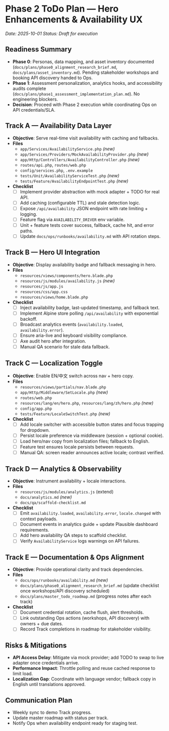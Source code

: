 # Phase 2 ToDo Plan — Hero Enhancements & Availability UX
_Date: 2025-10-01_
_Status: Draft for execution_

## Readiness Summary
- **Phase 0**: Personas, data mapping, and asset inventory documented (`docs/plans/phase0_alignment_research_brief.md`, `docs/plans/asset_inventory.md`). Pending stakeholder workshops and booking API discovery handed to Ops.
- **Phase 1**: Assessment personalization, analytics hooks, and accessibility audits complete (`docs/plans/phase1_assessment_implementation_plan.md`). No engineering blockers.
- **Decision**: Proceed with Phase 2 execution while coordinating Ops on API credentials/SLA.

## Track A — Availability Data Layer
- **Objective**: Serve real-time visit availability with caching and fallbacks.
- **Files**
  - `app/Services/AvailabilityService.php` *(new)*
  - `app/Services/Providers/MockAvailabilityProvider.php` *(new)*
  - `app/Http/Controllers/AvailabilityController.php` *(new)*
  - `routes/api.php`, `routes/web.php`
  - `config/services.php`, `.env.example`
  - `tests/Unit/AvailabilityServiceTest.php` *(new)*
  - `tests/Feature/AvailabilityEndpointTest.php` *(new)*
- **Checklist**
  - [ ] Implement provider abstraction with mock adapter + TODO for real API.
  - [ ] Add caching (configurable TTL) and stale detection logic.
  - [ ] Expose `/api/availability` JSON endpoint with rate limiting + logging.
  - [ ] Feature flag via `AVAILABILITY_DRIVER` env variable.
  - [ ] Unit + feature tests cover success, fallback, cache hit, and error paths.
  - [ ] Update `docs/ops/runbooks/availability.md` with API rotation steps.

## Track B — Hero UI Integration
- **Objective**: Display availability badge and fallback messaging in hero.
- **Files**
  - `resources/views/components/hero.blade.php`
  - `resources/js/modules/availability.js` *(new)*
  - `resources/js/app.js`
  - `resources/css/app.css`
  - `resources/views/home.blade.php`
- **Checklist**
  - [ ] Inject availability badge, last-updated timestamp, and fallback text.
  - [ ] Implement Alpine store polling `/api/availability` with exponential backoff.
  - [ ] Broadcast analytics events (`availability.loaded`, `availability.error`).
  - [ ] Ensure aria-live and keyboard visibility compliance.
  - [ ] Axe audit hero after integration.
  - [ ] Manual QA scenario for stale data fallback.

## Track C — Localization Toggle
- **Objective**: Enable EN/中文 switch across nav + hero copy.
- **Files**
  - `resources/views/partials/nav.blade.php`
  - `app/Http/Middleware/SetLocale.php` *(new)*
  - `routes/web.php`
  - `resources/lang/en/hero.php`, `resources/lang/zh/hero.php` *(new)*
  - `config/app.php`
  - `tests/Feature/LocaleSwitchTest.php` *(new)*
- **Checklist**
  - [ ] Add locale switcher with accessible button states and focus trapping for dropdown.
  - [ ] Persist locale preference via middleware (session + optional cookie).
  - [ ] Load hero/nav copy from localization files; fallback to English.
  - [ ] Feature test ensures locale persists between requests.
  - [ ] Manual QA: screen reader announces active locale; contrast verified.

## Track D — Analytics & Observability
- **Objective**: Instrument availability + locale interactions.
- **Files**
  - `resources/js/modules/analytics.js` (extend)
  - `docs/analytics.md` *(new)*
  - `docs/qa/scaffold-checklist.md`
- **Checklist**
  - [ ] Emit `availability.loaded`, `availability.error`, `locale.changed` with context payloads.
  - [ ] Document events in analytics guide + update Plausible dashboard requirements.
  - [ ] Add hero availability QA steps to scaffold checklist.
  - [ ] Verify `AvailabilityService` logs warnings on API failures.

## Track E — Documentation & Ops Alignment
- **Objective**: Provide operational clarity and track dependencies.
- **Files**
  - `docs/ops/runbooks/availability.md` *(new)*
  - `docs/plans/phase0_alignment_research_brief.md` (update checklist once workshops/API discovery scheduled)
  - `docs/plans/master_todo_roadmap.md` (progress notes after each track)
- **Checklist**
  - [ ] Document credential rotation, cache flush, alert thresholds.
  - [ ] Link outstanding Ops actions (workshops, API discovery) with owners + due dates.
  - [ ] Record Track completions in roadmap for stakeholder visibility.

## Risks & Mitigations
- **API Access Delay**: Mitigate via mock provider; add TODO to swap to live adapter once credentials arrive.
- **Performance Impact**: Throttle polling and reuse cached response to limit load.
- **Localization Gap**: Coordinate with language vendor; fallback copy in English until translations approved.

## Communication Plan
- Weekly sync to demo Track progress.
- Update master roadmap with status per track.
- Notify Ops when availability endpoint ready for staging test.

